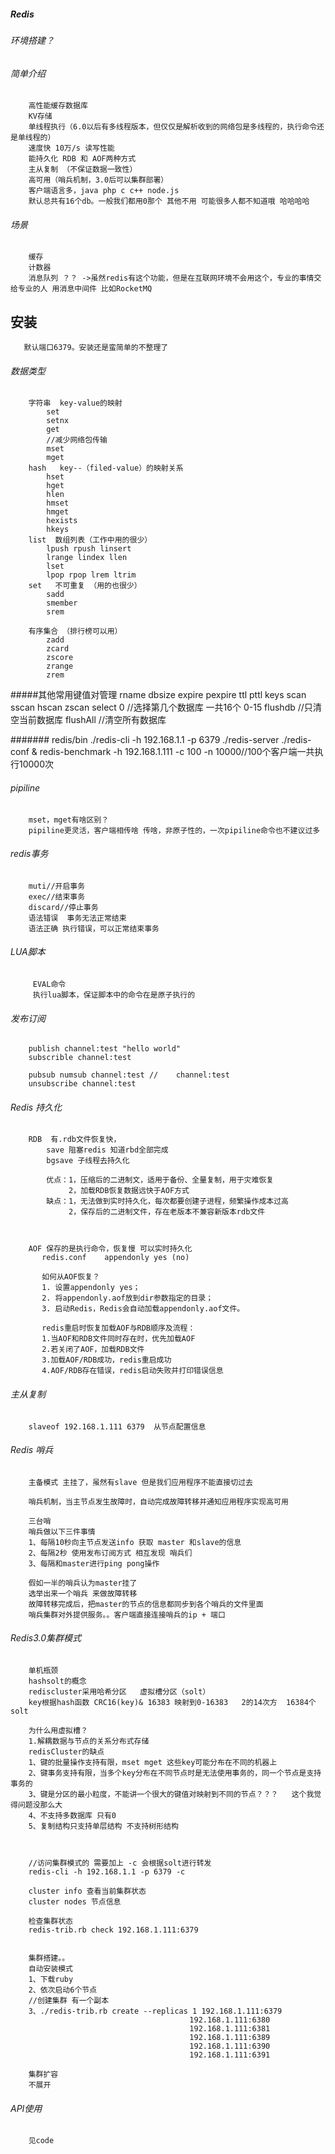 #####   Redis

###### 环境搭建？ 

###### 简单介绍
        高性能缓存数据库
        KV存储
        单线程执行（6.0以后有多线程版本，但仅仅是解析收到的网络包是多线程的，执行命令还是单线程的）
        速度快 10万/s 读写性能
        能持久化 RDB 和 AOF两种方式
        主从复制 （不保证数据一致性）
        高可用（哨兵机制，3.0后可以集群部署）
        客户端语言多，java php c c++ node.js
        默认总共有16个db。一般我们都用0那个 其他不用 可能很多人都不知道哦 哈哈哈哈
        
###### 场景
        缓存
        计数器
        消息队列 ？？ ->虽然redis有这个功能，但是在互联网环境不会用这个，专业的事情交给专业的人 用消息中间件 比如RocketMQ
    
## 安装    
       默认端口6379。安装还是蛮简单的不整理了
       
###### 数据类型
        字符串  key-value的映射
            set 
            setnx    
            get 
            //减少网络包传输
            mset
            mget 
        hash   key--（filed-value）的映射关系
            hset
            hget
            hlen
            hmset
            hmget
            hexists
            hkeys 
        list  数组列表（工作中用的很少）
            lpush rpush linsert
            lrange lindex llen
            lset 
            lpop rpop lrem ltrim
        set   不可重复 （用的也很少）
            sadd
            smember
            srem
            
        有序集合 （排行榜可以用）
            zadd 
            zcard
            zscore
            zrange
            zrem
            
#####其他常用键值对管理
        rname
        dbsize
        expire
        pexpire 
        ttl
        pttl
        keys 
        scan
        sscan
        hscan
        zscan
        select 0 //选择第几个数据库 一共16个 0-15
        flushdb  //只清空当前数据库
        flushAll  //清空所有数据库
          
          
####### redis/bin
          ./redis-cli -h 192.168.1.1 -p 6379
          ./redis-server ./redis-conf &
          redis-benchmark -h 192.168.1.111 -c 100 -n 10000//100个客户端一共执行10000次
        
###### pipiline
        mset，mget有啥区别？
        pipiline更灵活，客户端相传啥 传啥，非原子性的，一次pipiline命令也不建议过多
###### redis事务

        muti//开启事务
        exec//结束事务
        discard//停止事务
        语法错误  事务无法正常结束
        语法正确 执行错误，可以正常结束事务
        
        
###### LUA脚本
         EVAL命令
         执行lua脚本，保证脚本中的命令在是原子执行的
         
###### 发布订阅
        publish channel:test "hello world"
        subscrible channel:test
        
        pubsub numsub channel:test //    channel:test     
        unsubscribe channel:test

###### Redis 持久化
        RDB  有.rdb文件恢复快， 
            save 阻塞redis 知道rbd全部完成
            bgsave 子线程去持久化
            
            优点：1，压缩后的二进制文，适用于备份、全量复制，用于灾难恢复
                 2，加载RDB恢复数据远快于AOF方式
            缺点：1，无法做到实时持久化，每次都要创建子进程，频繁操作成本过高
                 2，保存后的二进制文件，存在老版本不兼容新版本rdb文件
            
            
        
        AOF 保存的是执行命令，恢复慢 可以实时持久化
           redis.conf    appendonly yes (no)
           
           如何从AOF恢复？
           1. 设置appendonly yes；
           2. 将appendonly.aof放到dir参数指定的目录；
           3. 启动Redis，Redis会自动加载appendonly.aof文件。
           
           redis重启时恢复加载AOF与RDB顺序及流程：
           1.当AOF和RDB文件同时存在时，优先加载AOF
           2.若关闭了AOF，加载RDB文件
           3.加载AOF/RDB成功，redis重启成功
           4.AOF/RDB存在错误，redis启动失败并打印错误信息
           
        
###### 主从复制
        slaveof 192.168.1.111 6379  从节点配置信息
        
###### Redis 哨兵
        主备模式 主挂了，虽然有slave 但是我们应用程序不能直接切过去 
        
        哨兵机制，当主节点发生故障时，自动完成故障转移并通知应用程序实现高可用
        
        三台哨
        哨兵做以下三件事情
        1、每隔10秒向主节点发送info 获取 master 和slave的信息
        2、每隔2秒 使用发布订阅方式 相互发现 哨兵们
        3、每隔和master进行ping pong操作
        
        假如一半的哨兵认为master挂了
        选举出来一个哨兵 来做故障转移
        故障转移完成后，把master的节点的信息都同步到各个哨兵的文件里面
        哨兵集群对外提供服务。。客户端直接连接哨兵的ip + 端口
        
        
###### Redis3.0集群模式
        单机瓶颈
        hashsolt的概念
        rediscluster采用哈希分区   虚拟槽分区（solt）
        key根据hash函数 CRC16(key)& 16383 映射到0-16383   2的14次方  16384个solt
        
        为什么用虚拟槽？
        1.解耦数据与节点的关系分布式存储
        redisCluster的缺点
        1、键的批量操作支持有限，mset mget 这些key可能分布在不同的机器上
        2、键事务支持有限，当多个key分布在不同节点时是无法使用事务的，同一个节点是支持事务的
        3、键是分区的最小粒度，不能讲一个很大的键值对映射到不同的节点？？？   这个我觉得问题没那么大
        4、不支持多数据库 只有0
        5、复制结构只支持单层结构 不支持树形结构
        
        
        
        //访问集群模式的 需要加上 -c 会根据solt进行转发
        redis-cli -h 192.168.1.1 -p 6379 -c
        
        cluster info 查看当前集群状态
        cluster nodes 节点信息
        
        检查集群状态
        redis-trib.rb check 192.168.1.111:6379
        
        
        集群搭建。。
        自动安装模式
        1、下载ruby
        2、依次启动6个节点
        //创建集群 有一个副本
        3、./redis-trib.rb create --replicas 1 192.168.1.111:6379 
                                            192.168.1.111:6380
                                            192.168.1.111:6381 
                                            192.168.1.111:6389 
                                            192.168.1.111:6390 
                                            192.168.1.111:6391
                                
        集群扩容
        不展开
        
###### API使用   
        见code